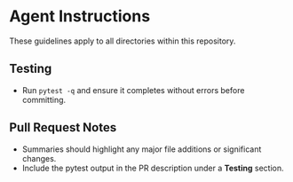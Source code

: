 # Agent Instructions

These guidelines apply to all directories within this repository.

## Testing
- Run `pytest -q` and ensure it completes without errors before committing.

## Pull Request Notes
- Summaries should highlight any major file additions or significant changes.
- Include the pytest output in the PR description under a **Testing** section.

